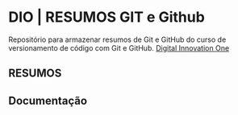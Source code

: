 # DIO | RESUMOS GIT e Github

Repositório para armazenar resumos de Git e GitHub do curso de versionamento de código com Git e GitHub. [Digital Innovation One](https://web.dio.me/)


## RESUMOS

## Documentação